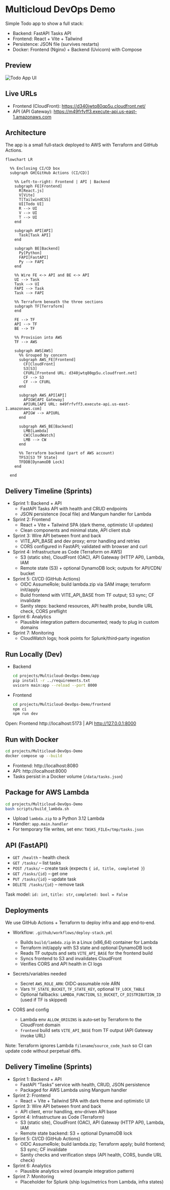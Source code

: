 # Multicloud DevOps Demo

Simple Todo app to show a full stack:

- Backend: FastAPI Tasks API
- Frontend: React + Vite + Tailwind
- Persistence: JSON file (survives restarts)
- Docker: Frontend (Nginx) + Backend (Uvicorn) with Compose

## Preview

<img src="docs/todo-app.png" alt="Todo App UI" />

## Live URLs

- Frontend (CloudFront): https://d340jwtq80qp5u.cloudfront.net/
- API (API Gateway): https://m49frfvff3.execute-api.us-east-1.amazonaws.com

## Architecture

The app is a small full‑stack deployed to AWS with Terraform and GitHub Actions.

```mermaid
flowchart LR

  %% Enclosing CI/CD box
  subgraph GH[GitHub Actions (CI/CD)]

    %% Left-to-right: Frontend | API | Backend
    subgraph FE[Frontend]
      R[React.js]
      V[Vite]
      T[TailwindCSS]
      UI[Todo UI]
      R --> UI
      V --> UI
      T --> UI
    end

    subgraph API[API]
      Task[Task API]
    end

    subgraph BE[Backend]
      Py[Python]
      FAPI[FastAPI]
      Py --> FAPI
    end

    %% Wire FE <-> API and BE <-> API
    UI --> Task
    Task --> UI
    FAPI --> Task
    Task --> FAPI

    %% Terraform beneath the three sections
    subgraph TF[Terraform]
    end

    FE --> TF
    API --> TF
    BE --> TF

    %% Provision into AWS
    TF --> AWS

    subgraph AWS[AWS]
      %% Grouped by concern
      subgraph AWS_FE[Frontend]
        CF[CloudFront]
        S3[S3]
        CFURL[Frontend URL: d340jwtq80qp5u.cloudfront.net]
        CF --> S3
        CF --> CFURL
      end

      subgraph AWS_API[API]
        APIGW[API Gateway]
        APIURL[API URL: m49frfvff3.execute-api.us-east-1.amazonaws.com]
        APIGW --> APIURL
      end

      subgraph AWS_BE[Backend]
        LMB[Lambda]
        CW[CloudWatch]
        LMB --> CW
      end

      %% Terraform backend (part of AWS account)
      TFS3[S3 TF State]
      TFDDB[DynamoDB Lock]
    end

  end
```

## Delivery Timeline (Sprints)

- Sprint 1: Backend + API
  - FastAPI Tasks API with health and CRUD endpoints
  - JSON persistence (local file) and Mangum handler for Lambda
- Sprint 2: Frontend
  - React + Vite + Tailwind SPA (dark theme, optimistic UI updates)
  - Clean components and minimal state, API client stub
- Sprint 3: Wire API between front and back
  - VITE_API_BASE and dev proxy; error handling and retries
  - CORS configured in FastAPI; validated with browser and curl
- Sprint 4: Infrastructure as Code (Terraform on AWS)
  - S3 (static site), CloudFront (OAC), API Gateway (HTTP API), Lambda, IAM
  - Remote state (S3) + optional DynamoDB lock; outputs for API/CDN/ bucket
- Sprint 5: CI/CD (GitHub Actions)
  - OIDC AssumeRole; build lambda.zip via SAM image; terraform init/apply
  - Build frontend with VITE_API_BASE from TF output; S3 sync; CF invalidate
  - Sanity steps: backend resources, API health probe, bundle URL check, CORS preflight
- Sprint 6: Analytics
  - Plausible integration pattern documented; ready to plug in custom domains
- Sprint 7: Monitoring
  - CloudWatch logs; hook points for Splunk/third‑party ingestion

## Run Locally (Dev)

- Backend
  ```bash
  cd projects/Multicloud-DevOps-Demo/app
  pip install -r ../requirements.txt
  uvicorn main:app --reload --port 8000
  ```

- Frontend
  ```bash
  cd projects/Multicloud-DevOps-Demo/frontend
  npm ci
  npm run dev
  ```

Open: Frontend http://localhost:5173  |  API http://127.0.0.1:8000

## Run with Docker

```bash
cd projects/Multicloud-DevOps-Demo
docker compose up --build
```

- Frontend: http://localhost:8080
- API: http://localhost:8000
- Tasks persist in a Docker volume (`/data/tasks.json`)

## Package for AWS Lambda

```bash
cd projects/Multicloud-DevOps-Demo
bash scripts/build_lambda.sh
```

- Upload `lambda.zip` to a Python 3.12 Lambda
- Handler: `app.main.handler`
- For temporary file writes, set env: `TASKS_FILE=/tmp/tasks.json`

## API (FastAPI)

- `GET /health` – health check
- `GET /tasks/` – list tasks
- `POST /tasks/` – create task (expects `{ id, title, completed }`)
- `GET /tasks/{id}` – get one
- `PUT /tasks/{id}` – update task
- `DELETE /tasks/{id}` – remove task

Task model: `id: int`, `title: str`, `completed: bool = False`

## Deployments

We use GitHub Actions + Terraform to deploy infra and app end‑to‑end.

- Workflow: `.github/workflows/deploy-stack.yml`
  - Builds `build/lambda.zip` in a Linux (x86_64) container for Lambda
  - Terraform init/apply with S3 state and optional DynamoDB lock
  - Reads TF outputs and sets `VITE_API_BASE` for the frontend build
  - Syncs frontend to S3 and invalidates CloudFront
  - Verifies CORS and API health in CI logs

- Secrets/variables needed
  - Secret `AWS_ROLE_ARN`: OIDC‑assumable role ARN
  - Vars `TF_STATE_BUCKET`, `TF_STATE_KEY`, optional `TF_LOCK_TABLE`
  - Optional fallbacks: `LAMBDA_FUNCTION`, `S3_BUCKET`, `CF_DISTRIBUTION_ID` (used if TF is skipped)

- CORS and config
  - Lambda env `ALLOW_ORIGINS` is auto‑set by Terraform to the CloudFront domain
  - `frontend` build sets `VITE_API_BASE` from TF output (API Gateway invoke URL)

Note: Terraform ignores Lambda `filename`/`source_code_hash` so CI can update code without perpetual diffs.

## Delivery Timeline (Sprints)

- Sprint 1: Backend + API
  - FastAPI “Tasks” service with health, CRUD, JSON persistence
  - Packaged for AWS Lambda using Mangum handler
- Sprint 2: Frontend
  - React + Vite + Tailwind SPA with dark theme and optimistic UI
- Sprint 3: Wire API between front and back
  - API client, error handling, env‑driven API base
- Sprint 4: Infrastructure as Code (Terraform)
  - S3 (static site), CloudFront (OAC), API Gateway (HTTP API), Lambda, IAM
  - Remote state backend: S3 + optional DynamoDB lock
- Sprint 5: CI/CD (GitHub Actions)
  - OIDC AssumeRole; build lambda.zip; Terraform apply; build frontend; S3 sync; CF invalidate
  - Sanity checks and verification steps (API health, CORS, bundle URL check)
- Sprint 6: Analytics
  - Plausible analytics wired (example integration pattern)
- Sprint 7: Monitoring
  - Placeholder for Splunk (ship logs/metrics from Lambda, infra states)

